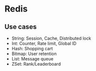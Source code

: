 # Redis

## Use cases

- String: Session, Cache, Distributed lock
- Int: Counter, Rate limit, Global ID
- Hash: Shopping cart
- Bitmap: User retention
- List: Message queue
- ZSet: Rank/Leaderboard
